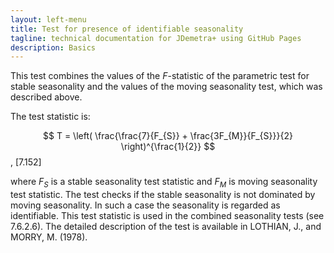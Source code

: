 ```yaml
---
layout: left-menu
title: Test for presence of identifiable seasonality
tagline: technical documentation for JDemetra+ using GitHub Pages
description: Basics
---
```


This test combines the values of the $F$-statistic of the parametric
test for stable seasonality and the values of the moving seasonality
test, which was described above.

The test statistic is:

  
  $$
  T = \left( \frac{\frac{7}{F_{S}} + \frac{3F_{M}}{F_{S}}}{2} \right)^{\frac{1}{2}}
  $$,   \[7.152\]


where $F_{S}$ is a stable seasonality test statistic and $F_{M}$ is
moving seasonality test statistic. The test checks if the stable
seasonality is not dominated by moving seasonality. In such a case the
seasonality is regarded as identifiable. This test statistic is used in
the combined seasonality tests (see 7.6.2.6). The detailed description
of the test is available in LOTHIAN, J., and MORRY, M. (1978).